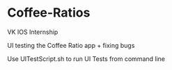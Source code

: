 # Coffee-Ratios

VK IOS Internship

UI testing the Coffee Ratio app + fixing bugs

Use UITestScript.sh to run UI Tests from command line
